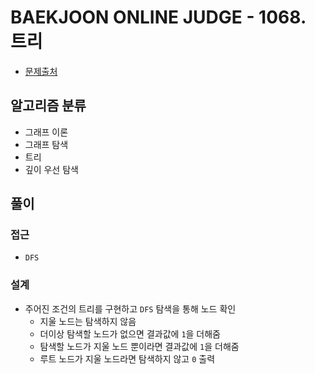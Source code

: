 # BAEKJOON ONLINE JUDGE - 1068. 트리

- [문제출처](https://www.acmicpc.net/problem/1068 '1068. 트리')

## 알고리즘 분류

- 그래프 이론
- 그래프 탐색
- 트리
- 깊이 우선 탐색

## 풀이

### 접근

- `DFS`

### 설계

- 주어진 조건의 트리를 구현하고 `DFS` 탐색을 통해 노드 확인
  - 지울 노드는 탐색하지 않음
  - 더이상 탐색할 노드가 없으면 결과값에 `1`을 더해줌
  - 탐색할 노드가 지울 노드 뿐이라면 결과값에 `1`을 더해줌
  - 루트 노드가 지울 노드라면 탐색하지 않고 `0` 출력
